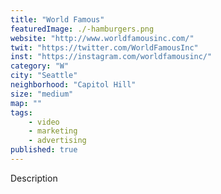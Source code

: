 ```yaml
---
title: "World Famous"
featuredImage: ./-hamburgers.png
website: "http://www.worldfamousinc.com/"
twit: "https://twitter.com/WorldFamousInc"
inst: "https://instagram.com/worldfamousinc/"
category: "W"
city: "Seattle"
neighborhood: "Capitol Hill"
size: "medium"
map: ""
tags:
    - video
    - marketing
    - advertising
published: true
---
```


Description
